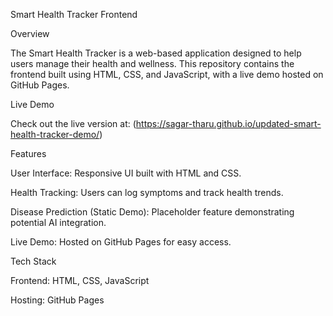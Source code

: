 Smart Health Tracker Frontend

Overview

The Smart Health Tracker is a web-based application designed to help users manage their health and wellness. This repository contains the frontend built using HTML, CSS, and JavaScript, with a live demo hosted on GitHub Pages.

Live Demo

Check out the live version at:
(https://sagar-tharu.github.io/updated-smart-health-tracker-demo/)

Features

User Interface: Responsive UI built with HTML and CSS.

Health Tracking: Users can log symptoms and track health trends.

Disease Prediction (Static Demo): Placeholder feature demonstrating potential AI integration.

Live Demo: Hosted on GitHub Pages for easy access.

Tech Stack

Frontend: HTML, CSS, JavaScript

Hosting: GitHub Pages
